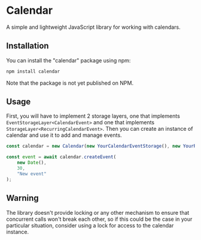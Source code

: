 # Calendar

A simple and lightweight JavaScript library for working with calendars.

## Installation

You can install the "calendar" package using npm:

```bash
npm install calendar
```

Note that the package is not yet published on NPM.

## Usage

First, you will have to implement 2 storage layers, one that implements `EventStorageLayer<CalendarEvent>` and one that implements `StorageLayer<RecurringCalendarEvent>`. Then you can create an instance of calendar and use it to add and manage events.

```typescript
const calendar = new Calendar(new YourCalendarEventStorage(), new YourRecurringCalendarEventStorage());

const event = await calendar.createEvent(
    new Date(),
    30,
    "New event"
);
```


## Warning

The library doesn't provide locking or any other mechanism to ensure that concurrent calls won't break each other, so if this could be the case in your particular situation, consider using a lock for access to the calendar instance.
